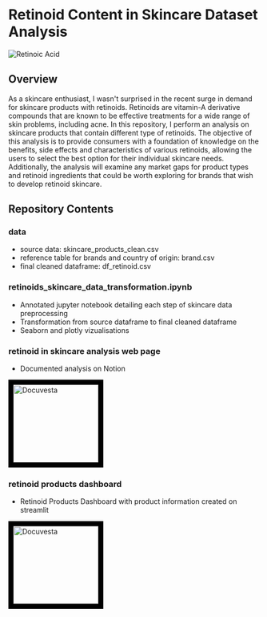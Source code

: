 # Retinoid Content in Skincare Dataset Analysis
![Retinoic Acid](https://github.com/DOCUVESTA/retinoid-skincare-analysis/blob/2019a2f5b488c3102423602a49abfd6c20db6fe7/assets/Retinoic%20Acid.png)

## Overview
As a skincare enthusiast, I wasn't surprised in the recent surge in demand for skincare products with retinoids. Retinoids are vitamin-A derivative compounds that are known to be effective treatments for a wide range of skin problems, including acne. In this repository, I perform an analysis on skincare products that contain different type of retinoids. The objective of this analysis is to provide consumers with a foundation of knowledge on the benefits, side effects and characteristics of various retinoids, allowing the users to select the best option for their individual skincare needs. Additionally, the analysis will examine any market gaps for product types and retinoid ingredients that could be worth exploring for brands that wish to develop retinoid skincare.


## Repository Contents
### data
- source data: skincare_products_clean.csv
- reference table for brands and country of origin: brand.csv
- final cleaned dataframe: df_retinoid.csv

### retinoids_skincare_data_transformation.ipynb
- Annotated jupyter notebook detailing each step of skincare data preprocessing
- Transformation from source dataframe to final cleaned dataframe
- Seaborn and plotly vizualisations

### retinoid in skincare analysis web page
- Documented analysis on Notion
<a href="https://docuvesta.notion.site/Retinoid-in-Skincare-Analysis-b971020483814374badacd4bba8764a3?pvs=4" target="_blank">
  <img src="https://github.com/DOCUVESTA/retinoid-skincare-analysis/blob/a90af3e5993df68173d1bbd3d922215c0e4bca54/assets/button.png" alt="Docuvesta" height="155" width="170" style="border: 10px solid black;">
</a>

### retinoid products dashboard
- Retinoid Products Dashboard with product information created on streamlit
<a href="https://docuvesta.notion.site/Retinoid-in-Skincare-Analysis-b971020483814374badacd4bba8764a3?pvs=4" target="_blank">
  <img src="https://github.com/DOCUVESTA/retinoid-skincare-analysis/blob/238f69934a577e96e3c81332899b1a149cebd32d/assets/button_1.png" alt="Docuvesta" height="155" width="170" style="border: 10px solid black;">
</a>
